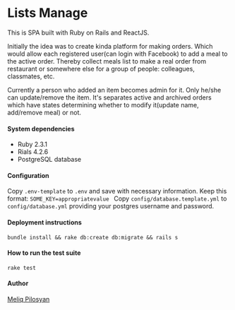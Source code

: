 # Lists Manage

This is SPA built with Ruby on Rails and ReactJS.

Initially the idea was to create kinda platform for making orders. Which would allow each registered user(can login with Facebook) to add a meal to the active order. Thereby collect meals list to make a real order from restaurant or somewhere else for a group of people: colleagues, classmates, etc.

Currently a person who added an item becomes admin for it. Only he/she can update/remove the item.
It's separates active and archived orders which have states determining whether to modify it(update name, add/remove meal) or not.


#### System dependencies
- Ruby 2.3.1
- Rials 4.2.6
- PostgreSQL database


#### Configuration
Copy `.env-template` to `.env` and save with necessary information. Keep this format:
`SOME_KEY=appropriatevalue `
Copy `config/database.template.yml` to `config/database.yml` providing your postgres username and password.


#### Deployment instructions
```
bundle install && rake db:create db:migrate && rails s
```

#### How to run the test suite
```
rake test
```


#### Author
[Meliq Pilosyan](https://github.com/melopilosyan)

